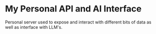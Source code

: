 # My Personal API and AI Interface

Personal server used to expose and interact with different bits of data as well as interface with LLM's.
